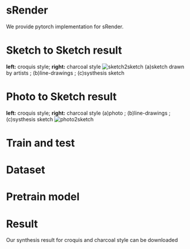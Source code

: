 # sRender
We provide pytorch implementation for sRender.
# Sketch to Sketch result 
**left:** croquis style; **right:** charcoal style
![sketch2sketch](https://github.com/an0nym0u5-hackerese/srender/blob/main/images/sketch2sketch.png)
(a)sketch drawn by artists ; (b)line-drawings ; (c)systhesis sketch
# Photo to Sketch result
**left:** croquis style; **right:** charcoal style
(a)photo ; (b)line-drawings ; (c)systhesis sketch
![photo2sketch](https://github.com/an0nym0u5-hackerese/srender/blob/main/images/photo2sketch.png)
# Train and test
# Dataset
# Pretrain model
# Result
Our synthesis result for croquis and charcoal style can be downloaded 

